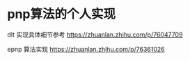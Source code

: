 # pnp算法的个人实现

dlt 实现具体细节参考  https://zhuanlan.zhihu.com/p/76047709


epnp 算法实现  https://zhuanlan.zhihu.com/p/76361026

